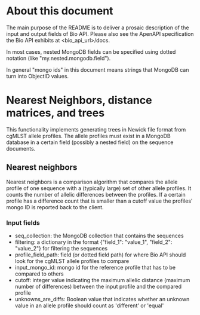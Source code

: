 # About this document

The main purpose of the README is to deliver a prosaic description of the input and output fields of Bio API. Please also see the ApenAPI specification the Bio API exhibits at <bio_api_url>/docs.

In most cases, nested MongoDB fields can be specified using dotted notation (like "my.nested.mongodb.field").

In general "mongo ids" in this document means strings that MongoDB can turn into ObjectID values.

# Nearest Neighbors, distance matrices, and trees

This functionality implements generating trees in Newick file format from cgMLST allele profiles. The allele profiles must exist in a MongoDB database in a certain field (possibly a nested field) on the sequence documents.

## Nearest neighbors

Nearest neighbors is a comparison algorithm that compares the allele profile of one sequence with a (typically large) set of other allele profiles. It counts the number of allelic differences between the profiles. If a certain profile has a difference count that is smaller than a cutoff value the profiles' mongo ID is reported back to the client.

### Input fields

- seq_collection: the MongoDB collection that contains the sequences
- filtering: a dictionary in the format {"field_1": "value_1", "field_2": "value_2"} for filtering the sequences
- profile_field_path: field (or dotted field path) for where Bio API should look for the cgMLST allele profiles to compare
- input_mongo_id: mongo id for the reference profile that has to be compared to others
- cutoff: integer value indicating the maximum allelic distance (maximum number of differences) between the input profile and the compared profile
- unknowns_are_diffs: Boolean value that indicates whether an unknown value in an allele profile should count as 'different' or 'equal'